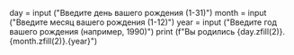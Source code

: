 day = input ("Введите день вашего рождения (1-31)")
month = input ("Введите месяц вашего рождения (1-12)")
year = input ("Введите год вашего рождения (например, 1990)")
print (f"Вы родились {day.zfill(2)}.{month.zfill(2)}.{year}")

